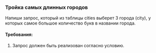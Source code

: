 
### Тройка самых длинных городов

Напиши запрос, который из таблицы cities выберет 3 города (city), у которых самое большое количество букв
в названии города.


#### Требования:
1.	Запрос должен быть реализован согласно условию.

